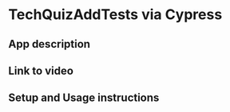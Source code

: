 # TechQuizAddTests via Cypress

## App description
## Link to video
## Setup and Usage instructions
